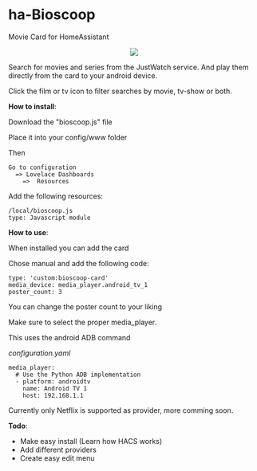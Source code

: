 # ha-Bioscoop
Movie Card for HomeAssistant

<p align="center">
  <img src="https://user-images.githubusercontent.com/38769179/121244564-4bae4700-c89f-11eb-8ae4-c86a1483610e.png">
</p>

Search for movies and series from the JustWatch service.
And play them directly from the card to your android device.

Click the film or tv icon to filter searches by movie, tv-show or both.

**How to install**:

  Download the "bioscoop.js" file
  
  Place it into your config/www folder
  
  Then
  ```
  Go to configuration
    => Lovelace Dashboards
      =>  Resources
```
Add the following resources:

    /local/bioscoop.js
    type: Javascript module
    
**How to use**:

When installed you can add the card

Chose manual and add the following code:
```
type: 'custom:bioscoop-card'
media_device: media_player.android_tv_1
poster_count: 3
```

You can change the poster count to your liking

Make sure to select the proper media_player.

This uses the android ADB command

*configuration.yaml*
```
media_player:
  # Use the Python ADB implementation
  - platform: androidtv
    name: Android TV 1
    host: 192.168.1.1
```
    
Currently only Netflix is supported as provider, more comming soon.

**Todo**:
- Make easy install (Learn how HACS works)
- Add different providers
- Create easy edit menu
